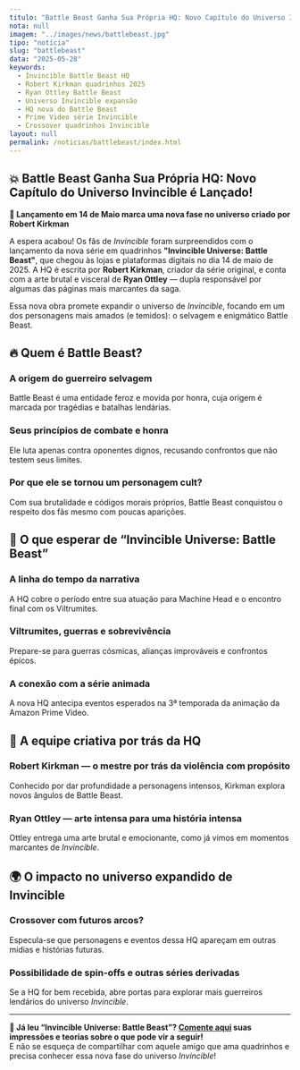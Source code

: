 ```yaml
---
titulo: "Battle Beast Ganha Sua Própria HQ: Novo Capítulo do Universo Invincible é Lançado!"
nota: null
imagem: "../images/news/battlebeast.jpg"
tipo: "notícia"
slug: "battlebeast"
data: "2025-05-28"
keywords:
  - Invincible Battle Beast HQ
  - Robert Kirkman quadrinhos 2025
  - Ryan Ottley Battle Beast
  - Universo Invincible expansão
  - HQ nova do Battle Beast
  - Prime Video série Invincible
  - Crossover quadrinhos Invincible
layout: null
permalink: /noticias/battlebeast/index.html
---
```


## 💥 Battle Beast Ganha Sua Própria HQ: Novo Capítulo do Universo Invincible é Lançado!

**📅 Lançamento em 14 de Maio marca uma nova fase no universo criado por Robert Kirkman**

A espera acabou! Os fãs de *Invincible* foram surpreendidos com o lançamento da nova série em quadrinhos **"Invincible Universe: Battle Beast"**, que chegou às lojas e plataformas digitais no dia 14 de maio de 2025. A HQ é escrita por **Robert Kirkman**, criador da série original, e conta com a arte brutal e visceral de **Ryan Ottley** — dupla responsável por algumas das páginas mais marcantes da saga.

Essa nova obra promete expandir o universo de *Invincible*, focando em um dos personagens mais amados (e temidos): o selvagem e enigmático Battle Beast.

## 🔥 Quem é Battle Beast?

### A origem do guerreiro selvagem

Battle Beast é uma entidade feroz e movida por honra, cuja origem é marcada por tragédias e batalhas lendárias.

### Seus princípios de combate e honra

Ele luta apenas contra oponentes dignos, recusando confrontos que não testem seus limites.

### Por que ele se tornou um personagem cult?

Com sua brutalidade e códigos morais próprios, Battle Beast conquistou o respeito dos fãs mesmo com poucas aparições.

## 🚀 O que esperar de “Invincible Universe: Battle Beast”

### A linha do tempo da narrativa

A HQ cobre o período entre sua atuação para Machine Head e o encontro final com os Viltrumites.

### Viltrumites, guerras e sobrevivência

Prepare-se para guerras cósmicas, alianças improváveis e confrontos épicos.

### A conexão com a série animada

A nova HQ antecipa eventos esperados na 3ª temporada da animação da Amazon Prime Video.

## 🎨 A equipe criativa por trás da HQ

### Robert Kirkman — o mestre por trás da violência com propósito

Conhecido por dar profundidade a personagens intensos, Kirkman explora novos ângulos de Battle Beast.

### Ryan Ottley — arte intensa para uma história intensa

Ottley entrega uma arte brutal e emocionante, como já vimos em momentos marcantes de *Invincible*.

## 🌍 O impacto no universo expandido de Invincible

### Crossover com futuros arcos?

Especula-se que personagens e eventos dessa HQ apareçam em outras mídias e histórias futuras.

### Possibilidade de spin-offs e outras séries derivadas

Se a HQ for bem recebida, abre portas para explorar mais guerreiros lendários do universo *Invincible*.

---

**📢 Já leu “Invincible Universe: Battle Beast”? [Comente aqui](../contacto.html) suas impressões e teorias sobre o que pode vir a seguir!**  
E não se esqueça de compartilhar com aquele amigo que ama quadrinhos e precisa conhecer essa nova fase do universo *Invincible*!
